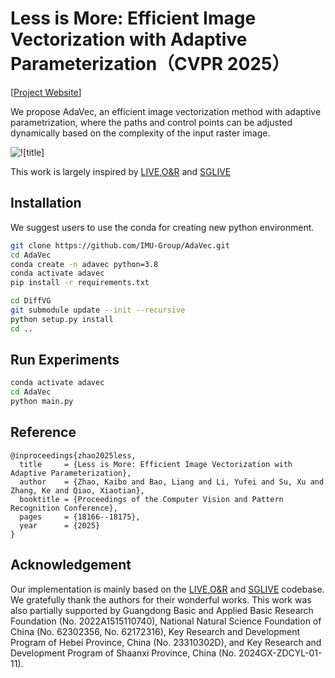 # Less is More: Efficient Image Vectorization with Adaptive Parameterization（CVPR 2025）

[[Project Website](https://zhaokaibo830.github.io/adavec/)]

We propose AdaVec, an efficient image vectorization method with adaptive parametrization, where the paths and control points can be adjusted dynamically based on the complexity of the input raster image.

![![title]](imgs/pipeline.png?raw=true)

This work is largely inspired by [LIVE](https://github.com/Picsart-AI-Research/LIVE-Layerwise-Image-Vectorization),[O&R](https://github.com/ajevnisek/optimize-and-reduce) and [SGLIVE](https://github.com/Rhacoal/SGLIVE)

## Installation
We suggest users to use the conda for creating new python environment. 

```bash
git clone https://github.com/IMU-Group/AdaVec.git
cd AdaVec
conda create -n adavec python=3.8
conda activate adavec
pip install -r requirements.txt

cd DiffVG
git submodule update --init --recursive
python setup.py install
cd ..
```

## Run Experiments 
```bash
conda activate adavec
cd AdaVec
python main.py 
```

## Reference

    @inproceedings{zhao2025less,
	  title     = {Less is More: Efficient Image Vectorization with Adaptive Parameterization},
	  author    = {Zhao, Kaibo and Bao, Liang and Li, Yufei and Su, Xu and Zhang, Ke and Qiao, Xiaotian},
	  booktitle = {Proceedings of the Computer Vision and Pattern Recognition Conference},
 	  pages     = {18166--18175},
	  year      = {2025}
	}

## Acknowledgement
Our implementation is mainly based on the [LIVE](https://github.com/Picsart-AI-Research/LIVE-Layerwise-Image-Vectorization),[O&R](https://github.com/ajevnisek/optimize-and-reduce) and [SGLIVE](https://github.com/Rhacoal/SGLIVE) codebase. We gratefully thank the authors for their wonderful works.
This work was also partially supported by Guangdong Basic and Applied Basic Research Foundation (No. 2022A1515110740), National Natural Science Foundation of China (No. 62302356, No. 62172316), Key Research and Development Program of Hebei Province, China (No. 23310302D), and Key Research and Development Program of Shaanxi Province, China (No. 2024GX-ZDCYL-01-11).

